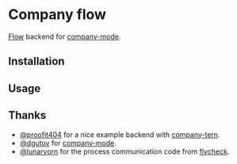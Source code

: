 # Company flow

[Flow][] backend for [company-mode][].

## Installation

## Usage

## Thanks

* [@proofit404][] for a nice example backend with [company-tern][].
* [@dgutov][] for [company-mode][].
* [@lunaryorn][] for the process communication code from [flycheck][].

[Flow]: https://flowtype.org/
[company-mode]: https://company-mode.github.com
[@proofit404]: https://github.com/proofit404
[@dgutov]: https://github.com/dgutov
[@lunaryorn]: https://github.com/lunaryorn
[company-tern]: https://github.com/proofit404/company-tern
[flycheck]: https://github.com/flycheck/flycheck
